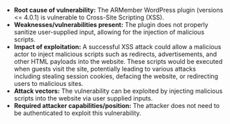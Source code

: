 - **Root cause of vulnerability:** The ARMember WordPress plugin (versions <= 4.0.1) is vulnerable to Cross-Site Scripting (XSS).
- **Weaknesses/vulnerabilities present:** The plugin does not properly sanitize user-supplied input, allowing for the injection of malicious scripts.
- **Impact of exploitation:** A successful XSS attack could allow a malicious actor to inject malicious scripts such as redirects, advertisements, and other HTML payloads into the website. These scripts would be executed when guests visit the site, potentially leading to various attacks including stealing session cookies, defacing the website, or redirecting users to malicious sites.
- **Attack vectors:** The vulnerability can be exploited by injecting malicious scripts into the website via user supplied inputs.
- **Required attacker capabilities/position:** The attacker does not need to be authenticated to exploit this vulnerability.